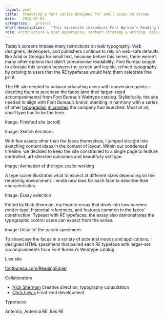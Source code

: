 ```yaml
---
layout: post
title:  Promoting a font series designed for small sizes on screen
date:   2012-07-01
categories:   project
short-description:   "This microsite introduces Font Bureau’s Reading Edge™ (RE) series, a first-of-its-kind group of typefaces designed from scratch to serve highly readable small text on screen. The site aims to impart a deeper understanding of the anatomy of readable type while directing users to purchase the fonts."
role: Architecture & user experience, content strategy & writing, design concept, front-end development
---
```


Today’s screens impose many restrictions on web typography. Web designers, developers, and publishers continue to rely on web-safe defaults like Arial or Georgia for small text, because before this series, there weren’t many other options that didn’t compromise readability. Font Bureau sought to alleviate this tension between the screen and legible, refined typography by proving to users that the RE typefaces would help them celebrate fine print.

The RE site needed to balance educating users with conversion points—directing them to purchase the faces (and their larger-sized accompaniments) from Font Bureau’s Webtype catalog. Stylistically, the site needed to align with Font Bureau’s brand, standing in harmony with a series of other [typographic](http://georgiaverdana.com/) [microsites](http://www.fontbureau.com/nhg/) the company had launched. Most of all, small type had to be the hero.

Image: Finished site (scroll)

Image: Sketch iterations

<p class="caption">With few assets other than the faces themselves, I jumped straight into sketching content ideas in the context of layout. Within our condensed timeline, we decided to keep the site constrained to a single page to feature controlled, art-directed outcomes and beautifully set type.</p>

Image: Animation of the type scaler working

<p class="caption">A type scaler illustrates what to expect at different sizes depending on the rendering environment. I wrote new bios for each face to describe their characteristics.</p>

Image: Essay selection

<p class="caption">Edited by Nick Sherman, my feature essay that dives into how screens render type, historical references, and features common to the faces’ construction. Typeset with RE typefaces, the essay also demonstrates the typographic control users can expect from the series.</p>

Image: Detail of the paired specimens

<p class="caption">To showcase the faces in a variety of potential moods and applications, I designed HTML specimens that paired each RE typeface with larger-set accompaniments from Font Bureau’s Webtype catalog.</p>

<div class="project-credits spacing-m">
  <div>
    <p class="sans-xs-bold-all-caps no-source">Live site</p>
    <p class="sans-s"><a href="http://www.fontbureau.com/ReadingEdge/">fontbureau.com/ReadingEdge/</a></p>
  </div>
  <div class="collaborators">
    <p class="sans-xs-bold-all-caps">Collaborators</p>
    <ul class="spacing-xxs">
      <li class="sans-s-italic"><a class="sans-s-bold" href="http://nicksherman.com/">Nick Sherman</a> Creative direction, typography consultation</li>
      <li class="sans-s-italic"><a class="sans-s-bold" href="http://chrissam42.com/">Chris Lewis</a> Front-end development</li>
    </ul>
  </div>
  <div>
    <p class="sans-xs-bold-all-caps">Typefaces</p>
    <p class="sans-s">Antenna, Antenna RE, Ibis RE</p>
  </div>
</div>
